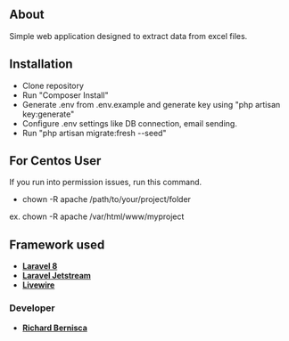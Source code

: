## About

Simple web application designed to extract data from excel files.

## Installation

-   Clone repository
-   Run "Composer Install"
-   Generate .env from .env.example and generate key using "php artisan key:generate"
-   Configure .env settings like DB connection, email sending.
-   Run "php artisan migrate:fresh --seed"

## For Centos User

If you run into permission issues, run this command.

-   chown -R apache /path/to/your/project/folder

ex. chown -R apache /var/html/www/myproject

## Framework used

-   **[Laravel 8](https://laravel.com/)**
-   **[Laravel Jetstream](https://jetstream.laravel.com/)**
-   **[Livewire](https://laravel-livewire.com/)**

### Developer

-   **[Richard Bernisca](https://richardbernisca.com/)**
